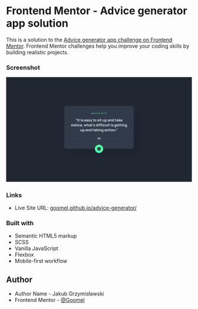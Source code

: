 # Frontend Mentor - Advice generator app solution

This is a solution to the [Advice generator app challenge on Frontend Mentor](https://www.frontendmentor.io/challenges/advice-generator-app-QdUG-13db). Frontend Mentor challenges help you improve your coding skills by building realistic projects.

### Screenshot
![Screenshot](./src/images/screenshot.jpg)

### Links

- Live Site URL: [goomel.github.io/advice-generator/](https://goomel.github.io/advice-generator/)

### Built with

- Semantic HTML5 markup
- SCSS
- Vanilla JavaScript
- Flexbox
- Mobile-first workflow

## Author

- Author Name - Jakub Grzymisławski
- Frontend Mentor - [@Goomel](https://www.frontendmentor.io/profile/Goomel)
